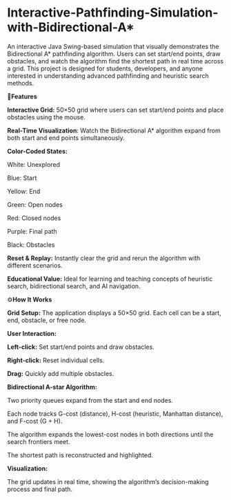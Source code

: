 # Interactive-Pathfinding-Simulation-with-Bidirectional-A*
An interactive Java Swing-based simulation that visually demonstrates the Bidirectional A* pathfinding algorithm. Users can set start/end points, draw obstacles, and watch the algorithm find the shortest path in real time across a grid. This project is designed for students, developers, and anyone interested in understanding advanced pathfinding and heuristic search methods.

📌**Features**

**Interactive Grid:** 50×50 grid where users can set start/end points and place obstacles using the mouse.

**Real-Time Visualization**: Watch the Bidirectional A* algorithm expand from both start and end points simultaneously.

**Color-Coded States:**

White: Unexplored

Blue: Start

Yellow: End

Green: Open nodes

Red: Closed nodes

Purple: Final path

Black: Obstacles

**Reset & Replay:** Instantly clear the grid and rerun the algorithm with different scenarios.

**Educational Value:** Ideal for learning and teaching concepts of heuristic search, bidirectional search, and AI navigation.

⚙️**How It Works**

**Grid Setup:**
The application displays a 50×50 grid. Each cell can be a start, end, obstacle, or free node.

**User Interaction:**

**Left-click:** Set start/end points and draw obstacles.

**Right-click:** Reset individual cells.

**Drag:** Quickly add multiple obstacles.

**Bidirectional A-star Algorithm:**

Two priority queues expand from the start and end nodes.

Each node tracks G-cost (distance), H-cost (heuristic, Manhattan distance), and F-cost (G + H).

The algorithm expands the lowest-cost nodes in both directions until the search frontiers meet.

The shortest path is reconstructed and highlighted.

**Visualization:**

The grid updates in real time, showing the algorithm’s decision-making process and final path.
